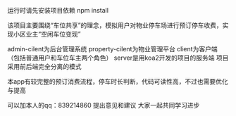运行时请先安装项目依赖 npm install

该项目主要围绕“车位共享”的理念，模拟用户对物业停车场进行预订停车收费，实现小区业主“空闲车位变现”

admin-cilent为后台管理系统 property-cilent为物业管理平台 client为客户端（包括普通用户和车位车主两个角色） server是用koa2开发的项目的服务端 项目采用前后端完全分离的模式

本app有较完整的预订消费流程，停车时长判断，代码可读性高，不过也需要优化与提高

可以加本人的qq：839214860 提出意见和建议 大家一起共同学习进步
